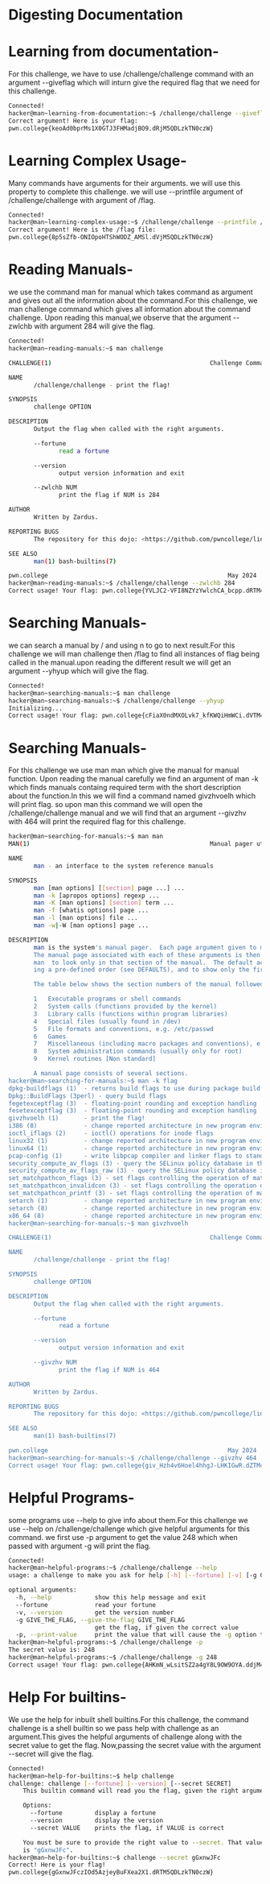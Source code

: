 
# Digesting Documentation

# Learning from documentation-
 
For this challenge, we have to use /challenge/challenge command with an argument --giveflag which will inturn give the required flag that we need for this challenge.

```bash
Connected!
hacker@man~learning-from-documentation:~$ /challenge/challenge --giveflag
Correct argument! Here is your flag:
pwn.college{keoAd0bprMs1X0GTJ3FHMadjBO9.dRjM5QDLzkTN0czW}
```
# Learning Complex Usage-
 
Many commands have arguments for their arguments. we will use this property to complete this challenge. we will use --printfile argument of /challenge/challenge with argument of /flag.

```bash
Connected!
hacker@man~learning-complex-usage:~$ /challenge/challenge --printfile /flag
Correct argument! Here is the /flag file:
pwn.college{8p5sZfb-ONIOpoHTShWODZ_AMSl.dVjM5QDLzkTN0czW}
```
# Reading Manuals-
 
we use the command man for manual which takes command as argument and gives out all the information about the command.For this challenge, we man challenge command which gives all information about the command challenge. Upon reading this manual,we observe that the argument --zwlchb with argument 284 will give the flag.

```bash
Connected!
hacker@man~reading-manuals:~$ man challenge

CHALLENGE(1)                                            Challenge Commands                                           CHALLENGE(1)

NAME
       /challenge/challenge - print the flag!

SYNOPSIS
       challenge OPTION

DESCRIPTION
       Output the flag when called with the right arguments.

       --fortune
              read a fortune

       --version
              output version information and exit

       --zwlchb NUM
              print the flag if NUM is 284

AUTHOR
       Written by Zardus.

REPORTING BUGS
       The repository for this dojo: <https://github.com/pwncollege/linux-luminarium/>

SEE ALSO
       man(1) bash-builtins(7)

pwn.college                                                  May 2024                                                CHALLENGE(1)
hacker@man~reading-manuals:~$ /challenge/challenge --zwlchb 284
Correct usage! Your flag: pwn.college{YVLJC2-VFI8NZYzYwlchCA_bcpp.dRTM4QDLzkTN0czW}
```
# Searching Manuals-
 
we can search a manual by / and using n to go to next result.For this challenge we will man challenge then /flag to find all instances of flag being called in the manual.upon reading the different result we will get an argument --yhyup which will give the flag.

```bash
Connected!
hacker@man~searching-manuals:~$ man challenge
hacker@man~searching-manuals:~$ /challenge/challenge --yhyup
Initializing...
Correct usage! Your flag: pwn.college{cFiaX0ndMXOLvk7_kfKWQiHmWCi.dVTM4QDLzkTN0czW}
```
# Searching Manuals-
 
For this challenge we use man man which give the manual for manual function. Upon reading the manual carefully we find an argument of man -k which finds manuals containg required term with the short description about the function.In this we will find a command named givzhvoelh which will print flag. so upon man this command we will open the /challenge/challenge manual and we will find that an argument --givzhv with 464 will print the required flag for this challenge.

```bash
hacker@man~searching-for-manuals:~$ man man
MAN(1)                                                  Manual pager utils                                                 MAN(1)

NAME
       man - an interface to the system reference manuals

SYNOPSIS
       man [man options] [[section] page ...] ...
       man -k [apropos options] regexp ...
       man -K [man options] [section] term ...
       man -f [whatis options] page ...
       man -l [man options] file ...
       man -w|-W [man options] page ...

DESCRIPTION
       man is the system's manual pager.  Each page argument given to man is normally the name of a program, utility or function.
       The manual page associated with each of these arguments is then found and displayed.  A section, if provided, will  direct
       man  to look only in that section of the manual.  The default action is to search in all of the available sections follow‐
       ing a pre-defined order (see DEFAULTS), and to show only the first page found, even if page exists in several sections.

       The table below shows the section numbers of the manual followed by the types of pages they contain.

       1   Executable programs or shell commands
       2   System calls (functions provided by the kernel)
       3   Library calls (functions within program libraries)
       4   Special files (usually found in /dev)
       5   File formats and conventions, e.g. /etc/passwd
       6   Games
       7   Miscellaneous (including macro packages and conventions), e.g. man(7), groff(7)
       8   System administration commands (usually only for root)
       9   Kernel routines [Non standard]

       A manual page consists of several sections.
hacker@man~searching-for-manuals:~$ man -k flag
dpkg-buildflags (1)  - returns build flags to use during package build
Dpkg::BuildFlags (3perl) - query build flags
fegetexceptflag (3)  - floating-point rounding and exception handling
fesetexceptflag (3)  - floating-point rounding and exception handling
givzhvoelh (1)       - print the flag!
i386 (8)             - change reported architecture in new program environment and/or set personality flags
ioctl_iflags (2)     - ioctl() operations for inode flags
linux32 (1)          - change reported architecture in new program environment and/or set personality flags
linux64 (1)          - change reported architecture in new program environment and/or set personality flags
pcap-config (1)      - write libpcap compiler and linker flags to standard output
security_compute_av_flags (3) - query the SELinux policy database in the kernel
security_compute_av_flags_raw (3) - query the SELinux policy database in the kernel
set_matchpathcon_flags (3) - set flags controlling the operation of matchpathcon or matchpathcon_index and configure the behaviour...
set_matchpathcon_invalidcon (3) - set flags controlling the operation of matchpathcon or matchpathcon_index and configure the beha...
set_matchpathcon_printf (3) - set flags controlling the operation of matchpathcon or matchpathcon_index and configure the behaviou...
setarch (1)          - change reported architecture in new program environment and/or set personality flags
setarch (8)          - change reported architecture in new program environment and/or set personality flags
x86_64 (8)           - change reported architecture in new program environment and/or set personality flags
hacker@man~searching-for-manuals:~$ man givzhvoelh

CHALLENGE(1)                                            Challenge Commands                                           CHALLENGE(1)

NAME
       /challenge/challenge - print the flag!

SYNOPSIS
       challenge OPTION

DESCRIPTION
       Output the flag when called with the right arguments.

       --fortune
              read a fortune

       --version
              output version information and exit

       --givzhv NUM
              print the flag if NUM is 464

AUTHOR
       Written by Zardus.

REPORTING BUGS
       The repository for this dojo: <https://github.com/pwncollege/linux-luminarium/>

SEE ALSO
       man(1) bash-builtins(7)

pwn.college                                                  May 2024                                                CHALLENGE(1)
hacker@man~searching-for-manuals:~$ /challenge/challenge --givzhv 464
Correct usage! Your flag: pwn.college{giv_Hzh4v6Hoel4hhgJ-LHKIGwR.dZTM4QDLzkTN0czW}
```
# Helpful Programs-
 
some programs use --help to give info about them.For this challenge we use --help on /challenge/challenge which give helpful arguments for this command. we first use -p argument to get the value 248 which when passed with argument -g will print the flag.

```bash
Connected!
hacker@man~helpful-programs:~$ /challenge/challenge --help
usage: a challenge to make you ask for help [-h] [--fortune] [-v] [-g GIVE_THE_FLAG] [-p]

optional arguments:
  -h, --help            show this help message and exit
  --fortune             read your fortune
  -v, --version         get the version number
  -g GIVE_THE_FLAG, --give-the-flag GIVE_THE_FLAG
                        get the flag, if given the correct value
  -p, --print-value     print the value that will cause the -g option to give you the flag
hacker@man~helpful-programs:~$ /challenge/challenge -p
The secret value is: 248
hacker@man~helpful-programs:~$ /challenge/challenge -g 248
Correct usage! Your flag: pwn.college{AHKmN_wLsitSZ2a4gY8L9OW9OYA.ddjM4QDLzkTN0czW}
```
# Help For builtins-
 
We use the help for inbuilt shell builtins.For this challenge, the command challenge is a shell builtin so we pass help with challenge as an argument.This gives the helpful arguments of challenge along with the secret value to get the flag. Now,passing the secret value with the argument --secret will give the flag.

```bash
Connected!
hacker@man~help-for-builtins:~$ help challenge
challenge: challenge [--fortune] [--version] [--secret SECRET]
    This builtin command will read you the flag, given the right arguments!

    Options:
      --fortune         display a fortune
      --version         display the version
      --secret VALUE    prints the flag, if VALUE is correct

    You must be sure to provide the right value to --secret. That value
    is "gGxnwJFc".
hacker@man~help-for-builtins:~$ challenge --secret gGxnwJFc
Correct! Here is your flag!
pwn.college{gGxnwJFczIOd5AzjeyBuFXea2X1.dRTM5QDLzkTN0czW}
```

